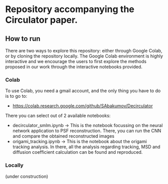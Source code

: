 
# Repository accompanying the Circulator paper. 

## How to run
There are two ways to explore this repository: either through Google Colab, or by cloning the repository locally. The Google
Colab environment is highly interactive and we encourage the users to first explore the methods proposed in our work through 
the interactive notebooks provided.

### Colab
To use Colab, you need a gmail account, and the only thing you have to do is to go to:

- https://colab.research.google.com/github/SAbakumov/Decirculator

There you can select out of 2 available notebooks:

- decirculator_smlm.ipynb -> This is the notebook focussing on the neural network application to PSF reconstruction. There, you can
run the CNN and compare the obtained reconstructed images
- origami_tracking.ipynb -> This is the notebook about the origami tracking analysis. In there, all the analysis regarding tracking,
MSD and diffusion coefficient calculation can be found and reproduced. 

### Locally
(under construction)
